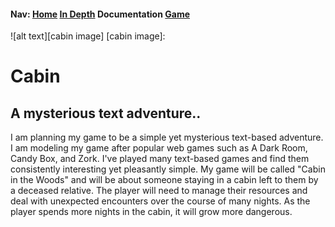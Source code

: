 #### Nav: [Home](http://people.rit.edu/lrm4475/230/project1/index.html) [In Depth](https://people.rit.edu/lrm4475/230/project1/proposal.html) Documentation [Game](https://people.rit.edu/lrm4475/230/project1/project.html)

![alt text][cabin image]
[cabin image]: 

# Cabin
## A mysterious text adventure..
I am planning my game to be a simple yet mysterious text-based adventure. I am modeling my game after popular web games such as A Dark Room, Candy Box, and Zork.
 I've played many text-based games and find them consistently interesting yet pleasantly simple. My game will be called "Cabin in the Woods" and will be about someone staying in a cabin left to them by a deceased relative. The player will need to manage their resources and deal with unexpected encounters over the course of many nights. As the player spends more nights in the cabin, it will grow more dangerous.
